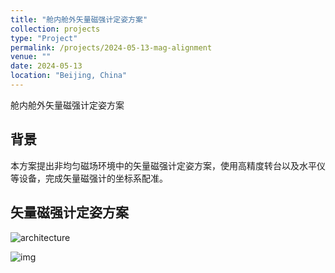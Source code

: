 ```yaml
---
title: "舱内舱外矢量磁强计定姿方案"
collection: projects
type: "Project"
permalink: /projects/2024-05-13-mag-alignment
venue: ""
date: 2024-05-13
location: "Beijing, China"
---
```


舱内舱外矢量磁强计定姿方案

## 背景

<!--
在[基于Tolles-Lawson模型的航磁补偿系统](https://sunqinxuan.github.io/projects/2024-05-06-mag-compensation)中，提到通过在舱外安装矢量磁强计来同步获取地磁场信息，完成矢量干扰磁场的标定。另外，在基于深度学习方法的磁补偿方案中，真值信息的获取同样也是一个亟待解决的问题。
-->
本方案提出非均匀磁场环境中的矢量磁强计定姿方案，使用高精度转台以及水平仪等设备，完成矢量磁强计的坐标系配准。


## 矢量磁强计定姿方案

<img src="https://sunqinxuan.github.io/images/projects-2024-05-13-img1.jpg" alt="architecture" />

![img](https://sunqinxuan.github.io/images/projects-2024-05-13-img2.png)


